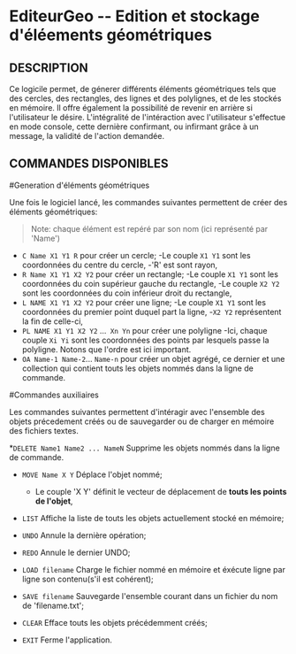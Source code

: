 EditeurGeo -- Edition et stockage d'éléements géométriques
==========================================================

## DESCRIPTION

Ce logicile permet, de génerer différents éléments géométriques tels que des cercles,
des rectangles, des lignes et des polylignes, et de les stockés en mémoire. Il offre également la possibilité
de revenir en arrière si l'utilisateur le désire. L'intégralité de l'intéraction avec l'utilisateur 
s'effectue en mode console, cette dernière confirmant, ou infirmant grâce à un message, la validité de
l'action demandée.

## COMMANDES DISPONIBLES

#Generation d'éléments géométriques

Une fois le logiciel lancé, les commandes suivantes permettent de créer des éléments géométriques:

>Note: chaque élément est repéré par son nom (ici représenté par 'Name')

 * `C Name X1 Y1 R` pour créer un cercle;
	-Le couple `X1 Y1` sont les coordonnées du centre du cercle,
	-'R' est sont rayon,
 * `R Name X1 Y1 X2 Y2` pour créer un rectangle;
	-Le couple `X1 Y1` sont les coordonnées du coin supérieur gauche du rectangle,
	-Le couple `X2 Y2` sont les coordonnées du coin inférieur droit du rectangle,
 * `L NAME X1 Y1 X2 Y2` pour créer une ligne;
	-Le couple `X1 Y1` sont les coordonnées du premier point duquel part la ligne,
	-`X2 Y2` représentent la fin de celle-ci,
 * `PL NAME X1 Y1 X2 Y2` ...` Xn Yn` pour créer une polyligne
	-Ici, chaque couple `Xi Yi` sont les coordonnées des points par lesquels passe la polyligne.
	Notons que l'ordre est ici important.
 * `OA Name-1 Name-2`... `Name-n` pour créer un objet agrégé, ce dernier et une collection qui contient
 touts les objets nommés dans la ligne de commande.

#Commandes auxiliaires

Les commandes suivantes permettent d'intéragir avec l'ensemble des objets précedement créés ou de sauvegarder ou
de charger en mémoire des fichiers textes.

 *`DELETE Name1 Name2 ... NameN` Supprime les objets nommés dans la ligne de commande.
  

 * `MOVE Name X Y` Déplace l'objet nommé;
   - Le couple 'X Y' définit le vecteur de déplacement de **touts les points de l'objet**,
   
 * `LIST` Affiche la liste de touts les objets actuellement stocké en mémoire;

 * `UNDO` Annule la dernière opération;

 * `REDO` Annule le dernier UNDO;

 * `LOAD filename` Charge le fichier nommé en mémoire et éxécute ligne par ligne son contenu(s'il est 
 cohérent);
   
* `SAVE filename` Sauvegarde l'ensemble courant dans un fichier du nom de 'filename.txt';  

* `CLEAR` Efface touts les objets précédemment créés;

* `EXIT` Ferme l'application.
